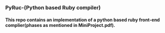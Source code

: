 ### PyRuc-(Python based Ruby compiler)

#### This repo contains an implementation of a python based ruby front-end complier(phases as mentioned in MiniProject.pdf).
